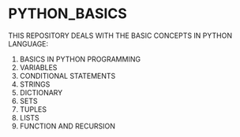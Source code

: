 # PYTHON_BASICS

THIS REPOSITORY DEALS WITH THE BASIC CONCEPTS IN PYTHON LANGUAGE:
1.  BASICS IN PYTHON PROGRAMMING
2.  VARIABLES 
3.  CONDITIONAL STATEMENTS
4.  STRINGS
5.  DICTIONARY
6.  SETS
7.  TUPLES
8.  LISTS
9.  FUNCTION AND RECURSION
